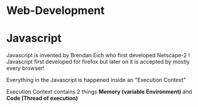 # Web-Development

<h1> Javascript </h1>

Javascript is invented by Brendan Eich who first developed Netscape-2 !
Javascript first developed for firefox but later on it is accepted by mostly every browser!

Everything in the Javascript is happened inside an "Execution Context"

Execution Context contains 2 things <strong> Memory (variable Environment) </strong> and <strong> Code (Thread of execution) </strong> 
